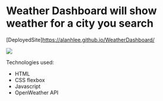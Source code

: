 # Weather Dashboard will show weather for a city you search

[DeployedSite]https://alanhlee.github.io/WeatherDashboard/

![](https://user-images.githubusercontent.com/55564982/80918913-2a823b00-8d1c-11ea-9c46-e6a2a4158267.png)

Technologies used: 
- HTML
- CSS flexbox
- Javascript
- OpenWeather API